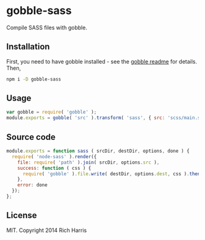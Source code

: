 # gobble-sass

Compile SASS files with gobble.

## Installation

First, you need to have gobble installed - see the [gobble readme](https://github.com/gobblejs/gobble) for details. Then,

```bash
npm i -D gobble-sass
```

## Usage

```js
var gobble = require( 'gobble' );
module.exports = gobble( 'src' ).transform( 'sass', { src: 'scss/main.scss', dest: 'min.css' });
```

## Source code

```js
module.exports = function sass ( srcDir, destDir, options, done ) {
  require( 'node-sass' ).render({
    file: require( 'path' ).join( srcDir, options.src ),
    success: function ( css ) {
      require( 'gobble' ).file.write( destDir, options.dest, css ).then( done, done );
    },
    error: done
  });
};
```


## License

MIT. Copyright 2014 Rich Harris
